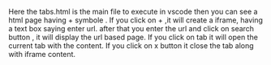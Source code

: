 Here the tabs.html is the main file to execute in vscode then you can see a html page having + symbole .
If you click on + ,it will create a iframe, having a text box saying enter url.
after that you enter the url and click on search button , it will display the url based page.
If you click on tab it will open the current tab with the content.
If you click on x button it close the tab along with iframe content.
